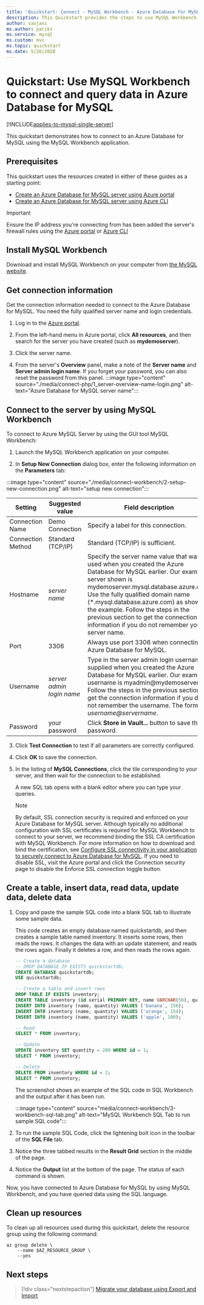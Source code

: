```yaml
---
title: 'Quickstart: Connect - MySQL Workbench - Azure Database for MySQL'
description: This Quickstart provides the steps to use MySQL Workbench to connect and query data from Azure Database for MySQL.
author: savjani 
ms.author: pariks
ms.service: mysql
ms.custom: mvc
ms.topic: quickstart
ms.date: 5/26/2020
---
```


# Quickstart: Use MySQL Workbench to connect and query data in Azure Database for MySQL

[!INCLUDE[applies-to-mysql-single-server](includes/applies-to-mysql-single-server.md)]

This quickstart demonstrates how to connect to an Azure Database for MySQL using the MySQL Workbench application.

## Prerequisites

This quickstart uses the resources created in either of these guides as a starting point:
- [Create an Azure Database for MySQL server using Azure portal](./quickstart-create-mysql-server-database-using-azure-portal.md)
- [Create an Azure Database for MySQL server using Azure CLI](./quickstart-create-mysql-server-database-using-azure-cli.md)

> [!IMPORTANT] 
> Ensure the IP address you're connecting from has been added the server's firewall rules using the [Azure portal](./howto-manage-firewall-using-portal.md) or [Azure CLI](./howto-manage-firewall-using-cli.md)

## Install MySQL Workbench
Download and install MySQL Workbench on your computer from [the MySQL website](https://dev.mysql.com/downloads/workbench/).

## Get connection information
Get the connection information needed to connect to the Azure Database for MySQL. You need the fully qualified server name and login credentials.

1. Log in to the [Azure portal](https://portal.azure.com/).

2. From the left-hand menu in Azure portal, click **All resources**, and then search for the server you have created (such as **mydemoserver**).

3. Click the server name.

4. From the server's **Overview** panel, make a note of the **Server name** and **Server admin login name**. If you forget your password, you can also reset the password from this panel.
 :::image type="content" source="./media/connect-php/1_server-overview-name-login.png" alt-text="Azure Database for MySQL server name":::

## Connect to the server by using MySQL Workbench 
To connect to Azure MySQL Server by using the GUI tool MySQL Workbench:

1.    Launch the MySQL Workbench application on your computer. 

2.    In **Setup New Connection** dialog box, enter the following information on the **Parameters** tab:

:::image type="content" source="./media/connect-workbench/2-setup-new-connection.png" alt-text="setup new connection":::

| **Setting** | **Suggested value** | **Field description** |
|---|---|---|
|    Connection Name | Demo Connection | Specify a label for this connection. |
| Connection Method | Standard (TCP/IP) | Standard (TCP/IP) is sufficient. |
| Hostname | *server name* | Specify the server name value that was used when you created the Azure Database for MySQL earlier. Our example server shown is mydemoserver.mysql.database.azure.com. Use the fully qualified domain name (\*.mysql.database.azure.com) as shown in the example. Follow the steps in the previous section to get the connection information if you do not remember your server name.  |
| Port | 3306 | Always use port 3306 when connecting to Azure Database for MySQL. |
| Username |  *server admin login name* | Type in the server admin login username supplied when you created the Azure Database for MySQL earlier. Our example username is myadmin@mydemoserver. Follow the steps in the previous section to get the connection information if you do not remember the username. The format is *username\@servername*.
| Password | your password | Click **Store in Vault...** button to save the password. |

3.   Click **Test Connection** to test if all parameters are correctly configured. 

4.   Click **OK** to save the connection. 

5.   In the listing of **MySQL Connections**, click the tile corresponding to your server, and then wait for the connection to be established.

        A new SQL tab opens with a blank editor where you can type your queries.
    
        > [!NOTE]
        > By default, SSL connection security is required and enforced on your Azure Database for MySQL server. Although typically no additional configuration with SSL certificates is required for MySQL Workbench to connect to your server, we recommend binding the SSL CA certification with MySQL Workbench. For more information on how to download and bind the certification, see [Configure SSL connectivity in your application to securely connect to Azure Database for MySQL](./howto-configure-ssl.md).  If you need to disable SSL, visit the Azure portal and click the Connection security page to disable the Enforce SSL connection toggle button.

## Create a table, insert data, read data, update data, delete data
1. Copy and paste the sample SQL code into a blank SQL tab to illustrate some sample data.

    This code creates an empty database named quickstartdb, and then creates a sample table named inventory. It inserts some rows, then reads the rows. It changes the data with an update statement, and reads the rows again. Finally it deletes a row, and then reads the rows again.
    
    ```sql
    -- Create a database
    -- DROP DATABASE IF EXISTS quickstartdb;
    CREATE DATABASE quickstartdb;
    USE quickstartdb;
    
    -- Create a table and insert rows
    DROP TABLE IF EXISTS inventory;
    CREATE TABLE inventory (id serial PRIMARY KEY, name VARCHAR(50), quantity INTEGER);
    INSERT INTO inventory (name, quantity) VALUES ('banana', 150);
    INSERT INTO inventory (name, quantity) VALUES ('orange', 154);
    INSERT INTO inventory (name, quantity) VALUES ('apple', 100);
    
    -- Read
    SELECT * FROM inventory;
    
    -- Update
    UPDATE inventory SET quantity = 200 WHERE id = 1;
    SELECT * FROM inventory;
    
    -- Delete
    DELETE FROM inventory WHERE id = 2;
    SELECT * FROM inventory;
    ```

    The screenshot shows an example of the SQL code in SQL Workbench and the output after it has been run.
    
    :::image type="content" source="media/connect-workbench/3-workbench-sql-tab.png" alt-text="MySQL Workbench SQL Tab to run sample SQL code":::

2. To run the sample SQL Code, click the lightening bolt icon in the toolbar of the **SQL File** tab.
3. Notice the three tabbed results in the **Result Grid** section in the middle of the page. 
4. Notice the **Output** list at the bottom of the page. The status of each command is shown. 

Now, you have connected to Azure Database for MySQL by using MySQL Workbench, and you have queried data using the SQL language.

## Clean up resources

To clean up all resources used during this quickstart, delete the resource group using the following command:

```azurecli
az group delete \
    --name $AZ_RESOURCE_GROUP \
    --yes
```

## Next steps
> [!div class="nextstepaction"]
> [Migrate your database using Export and Import](./concepts-migrate-import-export.md)

